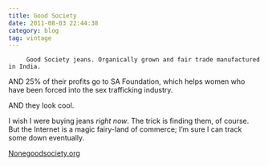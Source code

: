 ```yaml
---
title: Good Society
date: 2011-08-03 22:44:38
category: blog
tag: vintage
---
```

         Good Society jeans. Organically grown and fair trade manufactured in India. 

 AND 25% of their profits go to SA Foundation, which helps women who have been forced into the sex trafficking industry. 

 AND they look cool. 

 I wish I were buying jeans _right now_. The trick is finding them, of course. But the Internet is a magic fairy-land of commerce; I’m sure I can track some down eventually. 

 [None](https://t.umblr.com/redirect?z=http%3A%2F%2Fwww.goodsociety.org&amp;t=YzM4YzFjYTU5MWUzZjBjNWZiOGQwYzkxNmY1MDJiOTljODEyMmU4MSxQT21oMDdCYw%3D%3D&amp;b=t%3A-FRRJFFsFlqSwS3J4sl53A&amp;p=https%3A%2F%2Fsilverpip-blog.tumblr.com%2Fpost%2F48856762119%2Fgood-society&amp;m=1&amp;ts=1598221395 "goodsociety.org")[goodsociety.org](https://t.umblr.com/redirect?z=http%3A%2F%2Fgoodsociety.org&amp;t=Y2I4OGMxOWI0OGVhZGVlNjJmNjI4YjFhNmYwNWEwODY1OTk3MmRiMSxQT21oMDdCYw%3D%3D&amp;b=t%3A-FRRJFFsFlqSwS3J4sl53A&amp;p=https%3A%2F%2Fsilverpip-blog.tumblr.com%2Fpost%2F48856762119%2Fgood-society&amp;m=1&amp;ts=1598221395) 